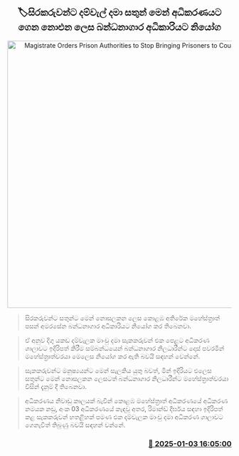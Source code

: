 <p align='center'><b><h2 align='center' title='Magistrate Orders Prison Authorities to Stop Bringing Prisoners to Court in Chains'>🏷සිරකරුවන්ට දම්වැල් දමා සතුන් මෙන් අධිකරණයට ගෙන නොඑන ලෙ​ස බන්ධනාගාර අධිකාරිය​ට නියෝග</h2></b></p>
<p align='center'><img src='https://helakuru.sgp1.cdn.digitaloceanspaces.com/esana/images/lib/walikada-tt.jpg' width='600' alt='Magistrate Orders Prison Authorities to Stop Bringing Prisoners to Court in Chains'></p>

> සිරකරුවන්ට සතුන්ට මෙන් නොසලකන ලෙස කොළඹ අතිරේක මහේස්ත්‍රාත් පසන් අමරසේන බන්ධනාගාර අධිකාරියට නියෝග කර තිබෙනවා.

> ඒ අනුව දිගු යකඩ දම්වැලක මාංචු දමා සැකකරුවන් එක පෙළට අධිකරණ ශාලාවට ඉදිරිපත් කිරීම සම්බන්ධයෙන් බන්ධනාගාර නිලධාරීන්ට දොස් පවරමින් මහේස්ත්‍රාත්වරයා මෙලෙස නියෝග කර ඇති බවයි සඳහන් වෙන්නේ.

> සැකකරුවන්ට මනුෂ්‍යයන්ට මෙන් සැලකිය යුතු බවත්, මින් ඉදිරියට එලෙස සතුන්ට මෙන් නොසලකන ලෙසටත් බන්ධනාගාර නිලධාරීන්ට මහේස්ත්‍රාත්වරයා විසින් දැනුම් දී තිබෙනවා.

> අධිකරණය නිවාඩු කාලයක් බැවින් කොළඹ මහේස්ත්‍රාත් අධිකරණයේ අධිකරණ නමයක නඩු, අංක 03 අධිකරණයේ කැඳවූ අතර, රිමාන්ඩ් දීර්ඝය සඳහා ඉදිරිපත් කළ සැකකරුවන් හතළිහක් පමණ එක දම්වැලක මාංචු දමා අධිකරණ ශාලාවට ගෙනැවිත් තිබුණු බවයි සඳහන් වන්නේ.



<h3 align='right'><a href='https://www.helakuru.lk/esana/p/106302/'>📅 2025-01-03 16:05:00</a></h3>
